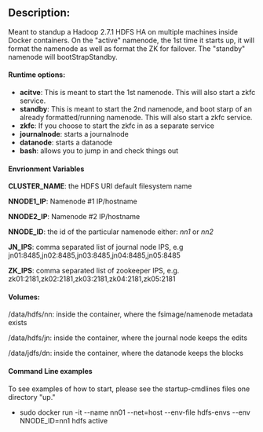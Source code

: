 ## Description:

Meant to standup a Hadoop 2.7.1 HDFS HA on multiple machines inside Docker containers.  On the "active" namenode, the 1st time it starts up, it will format the namenode as well as format the ZK for failover.  The "standby" namenode will bootStrapStandby.  

#### Runtime options:

* __acitve__:  This is meant to start the 1st namenode.  This will also start a zkfc service.
* __standby__:  This is meant to start the 2nd namenode, and boot starp of an already formatted/running namenode. This will also start a zkfc service.
* __zkfc__:  If you choose to start the zkfc in as a separate service
* __journalnode__:  starts a journalnode
* __datanode__:  starts a datanode
* __bash__:  allows you to jump in and check things out

#### Envrionment Variables

__CLUSTER_NAME__:  the HDFS URI default filesystem name

__NNODE1_IP__: Namenode #1 IP/hostname

__NNODE2_IP__:  Namenode #2 IP/hostname

__NNODE_ID__:  the id of the particular namenode either: *nn1* or *nn2*

__JN_IPS__: comma separated list of journal node IPS, e.g jn01:8485,jn02:8485,jn03:8485,jn04:8485,jn05:8485

__ZK_IPS__:  comma separated list of zookeeper IPS, e.g. zk01:2181,zk02:2181,zk03:2181,zk04:2181,zk05:2181

#### Volumes:

/data/hdfs/nn:  inside the container, where the fsimage/namenode metadata exists

/data/hdfs/jn:  inside the container, where the journal node keeps the edits

/data/jdfs/dn: inside the container, where the datanode keeps the blocks

#### Command Line examples

To see examples of how to start, please see the startup-cmdlines files one directory "up."

* sudo docker run -it --name nn01 --net=host --env-file hdfs-envs --env NNODE_ID=nn1 hdfs active
